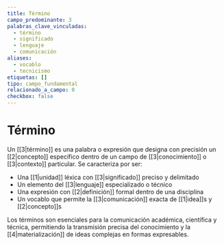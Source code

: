```yaml
---
title: Término
campo_predominante: 3
palabras_clave_vinculadas:
  - término
  - significado
  - lenguaje
  - comunicación
aliases:
  - vocablo
  - tecnicismo
etiquetas: []
tipo: campo_fundamental
relacionado_a_campo: 0
checkbox: false
---
```

# Término

Un [[3|término]] es una palabra o expresión que designa con precisión un [[2|concepto]] específico dentro de un campo de [[3|conocimiento]] o [[3|contexto]] particular. Se caracteriza por ser:

- Una [[1|unidad]] léxica con [[3|significado]] preciso y delimitado
- Un elemento del [[3|lenguaje]] especializado o técnico
- Una expresión con [[2|definición]] formal dentro de una disciplina
- Un vocablo que permite la [[3|comunicación]] exacta de [[1|idea]]s y [[2|concepto]]s

Los términos son esenciales para la comunicación académica, científica y técnica, permitiendo la transmisión precisa del conocimiento y la [[4|materialización]] de ideas complejas en formas expresables.

